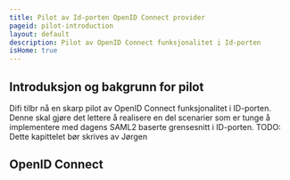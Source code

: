 ```yaml
---
title: Pilot av Id-porten OpenID Connect provider
pageid: pilot-introduction
layout: default
description: Pilot av OpenID Connect funksjonalitet i Id-porten
isHome: true
---
```


## Introduksjon og bakgrunn for pilot

Difi tilbr nå en skarp pilot av OpenID Connect funksjonalitet i ID-porten. Denne skal gjøre det lettere å realisere en del scenarier som er tunge å implementere med dagens SAML2 baserte grensesnitt i ID-porten. TODO: Dette kapittelet bør skrives av Jørgen

## OpenID Connect